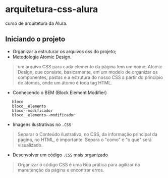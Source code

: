 # arquitetura-css-alura

curso de arquitetura da Alura.

 ## Iniciando o projeto  

 - Organizar a estruturar os arquivos css do projeto;
 - Metodologia Atomic Design.

 > um arquivo CSS para cada elemento da página tem um nome: Atomic Design, que consiste, basicamente, em um modelo de organizar os componentes, pastas e a estrutura do nosso CSS a partir do princípio de átomos, onde um átomo é toda tag HTML.

 - Conhecendo o BEM (Block Element Modifier)
 ```
    bloco
    bloco__elemento
    bloco--modificador
    bloco__elemento--modificador
 ```

 - Imagens ilustrativas no ```.CSS``` 

 > Separar o Conteúdo ilustrativo, no CSS, da informação principal da pagina, no HTML, é importante. Separa o "como" e "o que" será visualizado.

 - Desenvolver um código ```.CSS``` mais organizado

 > Organizar o código CSS é uma Boa prática para agilizar na manutenção da página e encontrar erros. 

 